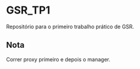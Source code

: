 # GSR_TP1
Repositório para o primeiro trabalho prático de GSR.

## Nota
Correr proxy primeiro e depois o manager.
